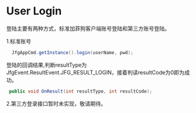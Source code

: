 # User Login

登陆主要有两种方式，标准加菲狗客户端账号登陆和第三方账号登陆。

1.标准账号

```java
  JfgAppCmd.getInstance().login(userName, pwd);
```

登陆的回调结果,判断resultType为JfgEvent.ResultEvent.JFG_RESULT_LOGIN，接着判读resultCode为0即为成功。

```java
 public void OnResult(int resultType, int resultCode);
```

2.第三方登录接口暂时未实现，敬请期待。